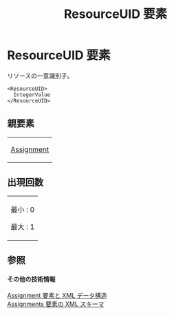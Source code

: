 ﻿---
title: ResourceUID 要素
TOCTitle: ResourceUID 要素
ms:assetid: 6b037a58-3507-4e18-b0ba-bf327cb6262d
ms:mtpsurl: https://msdn.microsoft.com/ja-jp/library/Bb968535(v=office.12)
ms:contentKeyID: 16739078
ms.date: 06/30/2008
mtps_version: v=office.12
ms.translationtype: HT
---

# ResourceUID 要素

リソースの一意識別子。

    <ResourceUID>
      IntegerValue
    </ResourceUID>

## 親要素

<table>
<colgroup>
<col style="width: 100%" />
</colgroup>
<tbody>
<tr class="odd">
<td><p><a href="assignment-element.md">Assignment</a></p></td>
</tr>
</tbody>
</table>


## 出現回数


<table>
<colgroup>
<col style="width: 100%" />
</colgroup>
<tbody>
<tr class="odd">
<td><p>最小 : 0</p>
<p>最大 : 1</p></td>
</tr>
</tbody>
</table>


## 参照

#### その他の技術情報

[Assignment 要素と XML データ構造](assignment-elements-and-xml-structure.md)  
[Assignments 要素の XML スキーマ](xml-schema-for-the-assignments-element.md)

